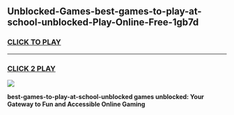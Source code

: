
## Unblocked-Games-best-games-to-play-at-school-unblocked-Play-Online-Free-1gb7d
<h3>
<a href="https://premium76.site?title=best-games-to-play-at-school-unblocked&ref=26A">CLICK TO PLAY</a></h3>
<hr>

<h3>
<a href="https://premium76.site?title=best-games-to-play-at-school-unblocked&ref=26A">CLICK 2 PLAY</a>
  
</h3>

<a href="https://premium76.site?title=best-games-to-play-at-school-unblocked&ref=26A"><img src="https://clearcache.store/games.png"></a>


**best-games-to-play-at-school-unblocked games unblocked: Your Gateway to Fun and Accessible Online Gaming**
